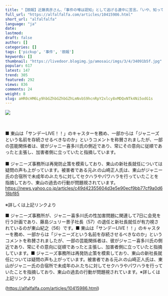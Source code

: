 ```yaml
---
title: "【朗報】近藤真彦さん、「事件の噂は認知」として逃げる連中に苦言。「いや、知ってるでしょ」【pickup】 : アルファルファモザイク"
full_url: "https://alfalfalfa.com/articles/10415986.html"
short_url: "alfalfalfa"
language: "ja"
date: 
lastmod: 
draft: false
author: []
categories: []
tags: ['pickup', '事件', '朗報']
keywords: []
thumbnail: "https://livedoor.blogimg.jp/amosaic/imgs/3/4/34091b5f.jpg"
popular: 617
latest: 147
trend: 305
featured: 292
views: 836
comments: 24
weight: 8
slug: aHR0cHM6Ly9hbGZhbGZhbGZhLmNvbS9hcnRpY2xlcy8xMDQxNTk4Ni5odG1s
---
```


![](https://livedoor.blogimg.jp/amosaic/imgs/3/4/34091b5f.jpg)

<div><br> <br> ■ 東山は「サンデーLIVE！！」のキャスターを務め、一部からは「ジャニーズという名前を存続させるべきなのか」というコメントを称賛されましたが、一部の芸能関係者は、彼がジャニー喜多川氏の側近であり、常にその意向に従順であったと主張し、加害者側に立っていたと指摘しています。<br> <br> ■ ジャニーズ事務所は再発防止策を模索しており、東山の新社長就任については疑問の声も上がっています。被害者である元Jr.の山崎正人氏は、東山がジャニー氏の合宿所で未成年のJr.たちに対してセクハラやパワハラを行っていたことを指摘しており、東山の過去の行動が問題視されています。<br> <a href='https://news.yahoo.co.jp/articles/c49d42355604d3e5e90ecf9bb77cf9a0d618bf85' target='_blank' rel='nofollow'>https://news.yahoo.co.jp/articles/c49d42355604d3e5e90ecf9bb77cf9a0d618bf85</a><br> <br> ※詳しくは上記リンクより<br> <p>■ ジャニーズ事務所が、ジャニー喜多川氏の性加害問題に関連して7日に会見を行う計画であり、藤島ジュリー景子社長（57）の退任と新社長就任が有力視されているのが東山紀之（56）です。■ 東山は「サンデーLIVE！！」のキャスターを務め、一部からは「ジャニーズという名前を存続させるべきなのか」というコメントを称賛されましたが、一部の芸能関係者は、彼がジャニー喜多川氏の側近であり、常にその意向に従順であったと主張し、加害者側に立っていたと指摘しています。■ ジャニーズ事務所は再発防止策を模索しており、東山の新社長就任については疑問の声も上がっています。被害者である元Jr.の山崎正人氏は、東山がジャニー氏の合宿所で未成年のJr.たちに対してセクハラやパワハラを行っていたことを指摘しており、東山の過去の行動が問題視されています。※詳しくは上記リンクより</p></div>

(https://alfalfalfa.com/articles/10415986.html)
